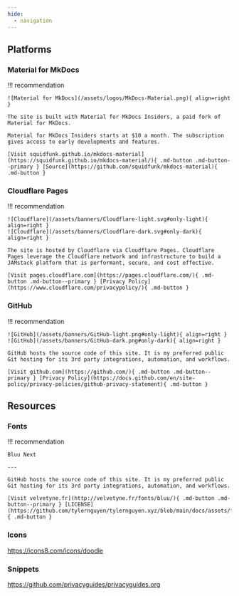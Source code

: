 ```yaml
---
hide:
  - navigation
---
```


## Platforms

### Material for MkDocs

!!! recommendation

    ![Material for MkDocs](/assets/logos/MkDocs-Material.png){ align=right }

    The site is built with Material for MkDocs Insiders, a paid fork of Material for MkDocs.

    Material for MkDocs Insiders starts at $10 a month. The subscription gives access to early developments and features.

    [Visit squidfunk.github.io/mkdocs-material](https://squidfunk.github.io/mkdocs-material/){ .md-button .md-button--primary } [Source](https://github.com/squidfunk/mkdocs-material){ .md-button }    


### Cloudflare Pages

!!! recommendation

    ![Cloudflare](/assets/banners/Cloudflare-light.svg#only-light){ align=right }
    ![Cloudflare](/assets/banners/Cloudflare-dark.svg#only-dark){ align=right }

    The site is hosted by Cloudflare via Cloudflare Pages. Cloudflare Pages leverage the Cloudflare network and infrastructure to build a JAMstack platform that is performant, secure, and cost effective.

    [Visit pages.cloudflare.com](https://pages.cloudflare.com/){ .md-button .md-button--primary } [Privacy Policy](https://www.cloudflare.com/privacypolicy/){ .md-button }


### GitHub

!!! recommendation

    ![GitHub](/assets/banners/GitHub-light.png#only-light){ align=right }
    ![GitHub](/assets/banners/GitHub-dark.png#only-dark){ align=right }

    GitHub hosts the source code of this site. It is my preferred public Git hosting for its 3rd party integrations, automation, and workflows.

    [Visit github.com](https://github.com/){ .md-button .md-button--primary } [Privacy Policy](https://docs.github.com/en/site-policy/privacy-policies/github-privacy-statement){ .md-button }

## Resources

### Fonts

!!! recommendation

    Bluu Next

    ---

    GitHub hosts the source code of this site. It is my preferred public Git hosting for its 3rd party integrations, automation, and workflows.

    [Visit velvetyne.fr](http://velvetyne.fr/fonts/bluu/){ .md-button .md-button--primary } [LICENSE](https://github.com/tylernguyen/tylernguyen.xyz/blob/main/docs/assets/fonts/BluuNext/LICENSE.txt){ .md-button }

### Icons

https://icons8.com/icons/doodle

### Snippets

https://github.com/privacyguides/privacyguides.org